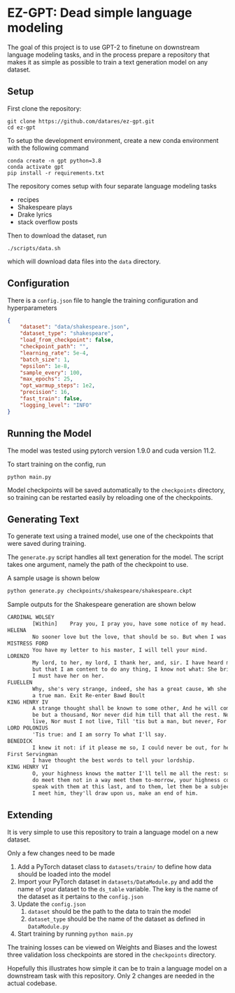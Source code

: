 # EZ-GPT: Dead simple language modeling

The goal of this project is to use GPT-2 to finetune on downstream language modeling tasks, and in the process 
prepare a repository that makes it as simple as possible to train a text generation model on any dataset.

## Setup

First clone the repository: 
```
git clone https://github.com/datares/ez-gpt.git
cd ez-gpt
```

To setup the development environment, create a new conda environment with the following command
```
conda create -n gpt python=3.8
conda activate gpt
pip install -r requirements.txt
```

The repository comes setup with four separate language modeling tasks
- recipes
- Shakespeare plays
- Drake lyrics
- stack overflow posts

Then to download the dataset, run
```
./scripts/data.sh
```
which will download data files into the `data` directory.

## Configuration
There is a `config.json` file to hangle the training configuration and hyperparameters
```json
{
    "dataset": "data/shakespeare.json",
    "dataset_type": "shakespeare",
    "load_from_checkpoint": false,
    "checkpoint_path": "",
    "learning_rate": 5e-4,
    "batch_size": 1,
    "epsilon": 1e-8,
    "sample_every": 100,
    "max_epochs": 25,
    "opt_warmup_steps": 1e2,
    "precision": 16,
    "fast_train": false,
    "logging_level": "INFO"
}
```

## Running the Model
The model was tested using pytorch version 1.9.0 and cuda version 11.2.

To start training on the config, run
```
python main.py
```
Model checkpoints will be saved automatically to the `checkpoints` directory, so training can be restarted easily by
reloading one of the checkpoints.

<!-- A generated recipe is below

### surroundRed Roasted Roasted Chicken 
1. 1 (4 ounce) package chicken broth  
2. 2 (6.5 ounce) cans whole grain tomatoes, thawed  
3. 1 (8 ounce) can diced black olives  
4. 1/2 cup shredded fresh cilantro, or to taste  salt and pepper to taste

Preheat oven to 375 degrees F (190 degrees C).
Ladle chicken, tomatoes, olives, lettuce, lettuce, cilantro, and salt into a large skillet. Cook well in the preheated oven until tomatoes are tender, about 1/8 of the time, and are tender. Remove from oven and let cool slightly. Remove chicken from pot; drain excess water from the cooking grate.

disclaimer: quality of recipes cannot be guarenteed :) -->

## Generating Text
To generate text using a trained model, use one of the checkpoints that were saved during training.  

The `generate.py` script handles all text generation for the model.  The script takes one argument, namely
the path of the checkpoint to use.  

A sample usage is shown below
```bash
python generate.py checkpoints/shakespeare/shakespeare.ckpt
```

Sample outputs for the Shakespeare generation are shown below

```txt
CARDINAL WOLSEY
        [Within]    Pray you, I pray you, have some notice of my head.
HELENA
        No sooner love but the love, that should be so. But when I was not the wife is so to my marriage.
MISTRESS FORD
        You have my letter to his master, I will tell your mind.
LORENZO
        My lord, to her, my lord, I thank her, and, sir. I have heard much like to her at the time, 
        but that I am content to do any thing, I know not what: She brings all that do. 
        I must have her on her.
FLUELLEN
        Why, she's very strange, indeed, she has a great cause, Wh she hath a head to me: for that's 
        a true man. Exit Re-enter Bawd Boult
KING HENRY IV
        A strange thought shall be known to some other, And he will come to the court. It cannot 
        be but a thousand, Nor never did him till that all the rest. Now he'll speak, and never will he 
        live, Nor must I not live, Till 'tis but a man, but never, For there's a man.
LORD POLONIUS
        'Tis true: and I am sorry To what I'll say.
BENEDICK
        I knew it not: if it please me so, I could never be out, for here.
First Servingman
        I have thought the best words to tell your lordship.
KING HENRY VI 
        O, your highness knows the matter I'll tell me all the rest: so you may to me know: if you 
        do meet them not in a way meet them to-morrow, your highness comes a very hand: I will 
        speak with them at this last, and to them, let them be a subject to the field: and when 
        I meet him, they'll draw upon us, make an end of him.
```

## Extending
It is very simple to use this repository to train a language model on a new dataset.

Only a few changes need to be made
1. Add a PyTorch dataset class to `datasets/train/` to define how data should be loaded into the model
2. Import your PyTorch dataset in  `datasets/DataModule.py` and add the name of your dataset to the `ds_table` variable.  The key is the name of the dataset as it pertains to the `config.json`
3. Update the `config.json`
   1. `dataset` should be the path to the data to train the model
   2. `dataset_type` should be the name of the dataset as defined in `DataModule.py`
4. Start training by running `python main.py`

The training losses can be viewed on Weights and Biases and the lowest three validation loss checkpoints are stored in the `checkpoints` directory.

Hopefully this illustrates how simple it can be to train a language model on a downstream task with this repository.  Only 2 changes are needed in the actual codebase.
